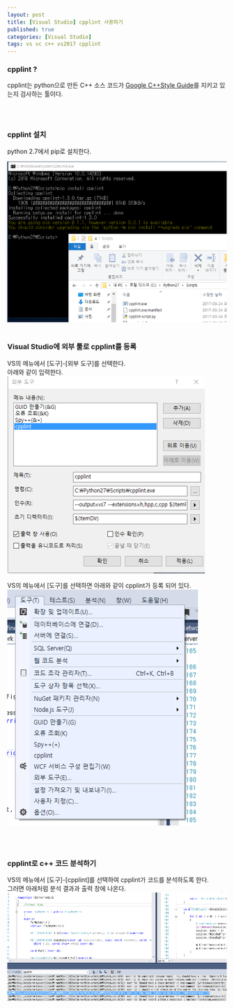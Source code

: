 ```yaml
---
layout: post
title: [Visual Studio] cpplint 사용하기
published: true
categories: [Visual Studio]
tags: vs vc c++ vs2017 cpplint
---
```

### cpplint ?  
cpplint는 python으로 만든 C++ 소스 코드가 [Google C++Style Guide](https://google.github.io/styleguide/cppguide.html)를 지키고 있는지 검사하는 툴이다.  
  
<br>    
<br> 

### cpplint 설치
python 2.7에서 pip로 설치한다.  
  
<img src="resource\vc_cpplint01.PNG"> 
      
<br>    
<br> 


### Visual Studio에 외부 툴로 cpplint를 등록 
VS의 메뉴에서 [도구]-[외부 도구]를 선택한다.  
아래와 같이 입력한다.  
<img src="resource\vc_cpplint02.PNG"> 

VS의 메뉴에서 [도구]를 선택하면 아래와 같이 cpplint가 등록 되어 있다.  
<img src="resource\vc_cpplint03.PNG"> 
  
<br>    
<br> 
  

### cpplint로 c++ 코드 분석하기
VS의 메뉴에서 [도구]-[cpplint]를 선택하여 cpplint가 코드를 분석하도록 한다.  
그러면 아래처럼 분석 결과과 출력 창에 나온다.  
<img src="resource\vc_cpplint04.PNG"> 